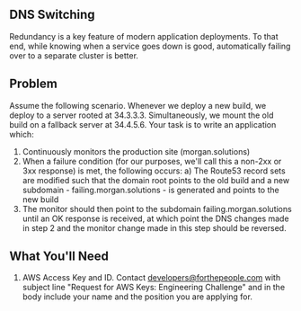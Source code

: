 ## DNS Switching
Redundancy is a key feature of modern application deployments. To that end, while knowing when a service goes down is good, automatically failing over to a separate cluster is better.

## Problem
Assume the following scenario. Whenever we deploy a new build, we deploy to a server rooted at 34.3.3.3. Simultaneously, we mount the old build on a fallback server at 34.4.5.6. Your task is to write an application which:

1. Continuously monitors the production site (morgan.solutions)
2. When a failure condition (for our purposes, we'll call this a non-2xx or 3xx response) is met, the following occurs:
  a) The Route53 record sets are modified such that the domain root points to the old build and a new subdomain - failing.morgan.solutions - is generated and points to the new build
3. The monitor should then point to the subdomain failing.morgan.solutions until an OK response is received, at which point the DNS changes made in step 2 and the monitor change made in this step should be reversed.

## What You'll Need
1. AWS Access Key and ID. Contact developers@forthepeople.com with subject line "Request for AWS Keys: Engineering Challenge" and in the body include your name and the position you are applying for.
